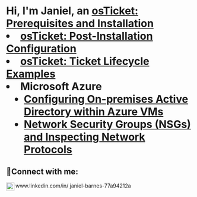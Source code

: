 <h1>Hi, I'm Janiel, an <a href="https://www.linkedin.com/in/janiel-barnes-77a94212a
IT Professional</a>☺</h1>

<h2>👨‍💻 Information Technology Projects:</h2>

- <b>osTicket (Help Desk Ticketing System)</b>
  - [osTicket: Prerequisites and Installation](https://github.com/janielcbarnes/osticket-prereqs)
  - [osTicket: Post-Installation Configuration](https://github.com/janielcbarnes/post-install-config)
  - [osTicket: Ticket Lifecycle Examples](https://github.com/janielcbarnes/ticket-lifecycle)
- <b>Microsoft Azure</b>
  - [Configuring On-premises Active Directory within Azure VMs](https://github.com/janielcbarnes/configure-ad)
  - [Network Security Groups (NSGs) and Inspecting Network Protocols](https://github.com/janielcbarnes/azure-network-protocols)

<h2>🤳Connect with me:</h2>


<img align="left" alt="Josh | LinkedIn" width="22px" src="https://cdn.jsdelivr.net/npm/simple-icons@v3/icons/linkedin.svg" />
www.linkedin.com/in/
janiel-barnes-77a94212a

